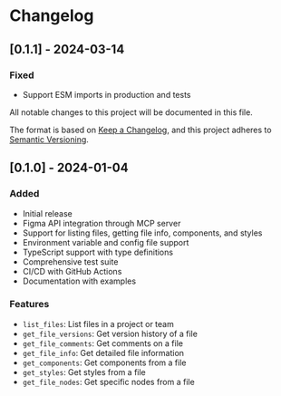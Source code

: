# Changelog

## [0.1.1] - 2024-03-14

### Fixed

- Support ESM imports in production and tests

All notable changes to this project will be documented in this file.

The format is based on [Keep a Changelog](https://keepachangelog.com/en/1.0.0/),
and this project adheres to [Semantic Versioning](https://semver.org/spec/v2.0.0.html).

## [0.1.0] - 2024-01-04

### Added

- Initial release
- Figma API integration through MCP server
- Support for listing files, getting file info, components, and styles
- Environment variable and config file support
- TypeScript support with type definitions
- Comprehensive test suite
- CI/CD with GitHub Actions
- Documentation with examples

### Features

- `list_files`: List files in a project or team
- `get_file_versions`: Get version history of a file
- `get_file_comments`: Get comments on a file
- `get_file_info`: Get detailed file information
- `get_components`: Get components from a file
- `get_styles`: Get styles from a file
- `get_file_nodes`: Get specific nodes from a file
